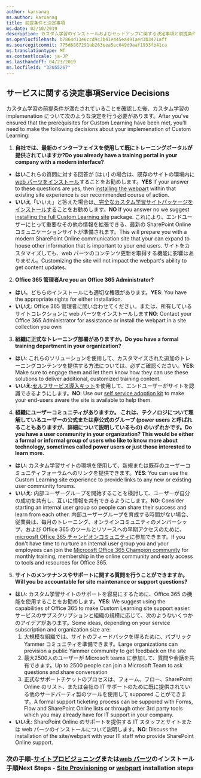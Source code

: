 ```yaml
---
author: karuanag
ms.author: karuanag
title: 前提条件と決定事項
ms.date: 02/10/2019
description: カスタム学習のインストールおよびセットアップに関する決定事項と前提条件に関する情報
ms.openlocfilehash: b7864d13e6ccd9c3b41e445ea491aed3b3471aff
ms.sourcegitcommit: 775d6807291ab263eea5ec649d9aaf1933fb41ca
ms.translationtype: MT
ms.contentlocale: ja-JP
ms.lasthandoff: 04/23/2019
ms.locfileid: "32055267"
---
```

## <a name="service-decisions"></a><span data-ttu-id="d2d65-103">サービスに関する決定事項</span><span class="sxs-lookup"><span data-stu-id="d2d65-103">Service Decisions</span></span>

<span data-ttu-id="d2d65-104">カスタム学習の前提条件が満たされていることを確認した後、カスタム学習の implemenation について次のような決定を行う必要があります。</span><span class="sxs-lookup"><span data-stu-id="d2d65-104">After you've ensured that the prerequisites for Custom Learning have been met, you'll need to make the following decisions about your implemenation of Custom Learning:</span></span>

1. <span data-ttu-id="d2d65-105">**自社では、最新のインターフェイスを使用して既にトレーニングポータルが提供されていますか?**</span><span class="sxs-lookup"><span data-stu-id="d2d65-105">**Do you already have a training portal in your company with a modern interface?**</span></span>

- <span data-ttu-id="d2d65-106">**はい**これらの質問に対する回答が [はい] の場合は、既存のサイトの環境内に[web パーツをインストール](installwebpart.md)することをお勧めします。</span><span class="sxs-lookup"><span data-stu-id="d2d65-106">**YES** If your answer to these questions are yes, then [installing the webpart](installwebpart.md) within that existing site experience is our recommended course of action.</span></span>
- <span data-ttu-id="d2d65-107">**いいえ**「いいえ」と答えた場合は[、完全なカスタム学習サイトパッケージをインストールする](installsitepackage.md)ことをお勧めします。</span><span class="sxs-lookup"><span data-stu-id="d2d65-107">**NO** If you answer no we suggest [installing the full Custom Learning site](installsitepackage.md) package.</span></span>  <span data-ttu-id="d2d65-108">これにより、エンドユーザーにとって重要なその他の情報を拡張できる、最新の SharePoint Online コミュニケーションサイトが準備されます。</span><span class="sxs-lookup"><span data-stu-id="d2d65-108">This will prepare you with a modern SharePoint Online communication site that your can expand to house other information that is important to your end users.</span></span>  <span data-ttu-id="d2d65-109">サイトをカスタマイズしても、web パーツのコンテンツ更新を取得する機能に影響はありません。</span><span class="sxs-lookup"><span data-stu-id="d2d65-109">Customizing the site will not impact the webpart's ability to get content updates.</span></span> 

2. <span data-ttu-id="d2d65-110">**Office 365 管理者**</span><span class="sxs-lookup"><span data-stu-id="d2d65-110">**Are you an Office 365 Administrator?**</span></span>

- <span data-ttu-id="d2d65-111">**はい**。どちらのインストールにも適切な権限があります。</span><span class="sxs-lookup"><span data-stu-id="d2d65-111">**YES**:  You have the appropriate rights for either installation.</span></span>
- <span data-ttu-id="d2d65-112">**いいえ**: Office 365 管理者に問い合わせてください。または、所有しているサイトコレクションに web パーツをインストールします</span><span class="sxs-lookup"><span data-stu-id="d2d65-112">**NO**: Contact your Office 365 Administrator for assistance or install the webpart in a site collection you own</span></span>

3. <span data-ttu-id="d2d65-113">**組織に正式なトレーニング部署がありますか。**</span><span class="sxs-lookup"><span data-stu-id="d2d65-113">**Do you have a formal training department in your organization?**</span></span>

- <span data-ttu-id="d2d65-114">**はい**: これらのソリューションを使用して、カスタマイズされた追加のトレーニングコンテンツを提供する方法については、必ずご確認ください。</span><span class="sxs-lookup"><span data-stu-id="d2d65-114">**YES**:  Make sure to engage them and let them know how they can use these solutions to deliver additional, customized training content.</span></span>
- <span data-ttu-id="d2d65-115">**いいえ**:[セルフサービス導入キット](driveadoption.md)を使用して、エンドユーザーがサイトを認識できるようにします。</span><span class="sxs-lookup"><span data-stu-id="d2d65-115">**NO**:  Use our [self service adoption kit](driveadoption.md) to make your end-users aware the site is available to help them.</span></span>

4. <span data-ttu-id="d2d65-116">**組織にユーザーコミュニティがありますか。 これは、テクノロジについて理解しているユーザーの公式または非公式のグループ (power users と呼ばれることもありますが、詳細について説明しているもの) のいずれかです。**</span><span class="sxs-lookup"><span data-stu-id="d2d65-116">**Do you have a user community in your organization?  This would be either a formal or informal group of users who like to know more about technology, sometimes called power users or just those interested to learn more.**</span></span>

- <span data-ttu-id="d2d65-117">**はい**: カスタム学習サイトの環境を使用して、新規または既存のユーザーコミュニティフォーラムへのリンクを提供できます。</span><span class="sxs-lookup"><span data-stu-id="d2d65-117">**YES**:  You can use the Custom Learning site experience to provide links to any new or existing user community forums.</span></span>
- <span data-ttu-id="d2d65-118">**いいえ**: 内部ユーザーグループを開始することを検討して、ユーザーが自分の成功を共有し、互いに情報を共有できるようにします。</span><span class="sxs-lookup"><span data-stu-id="d2d65-118">**NO**:  Consider starting an internal user group so people can share their success and learn from each other.</span></span>  <span data-ttu-id="d2d65-119">内部ユーザーグループを育成する時間がない場合、従業員は、毎月のトレーニング、オンラインコミュニティのメンバーシップ、および Office 365 のツールとリソースへの早期アクセスのために、 [microosft Office 365 チャンピオンコミュニティ](https://aka.ms/O365Champions)に参加できます。</span><span class="sxs-lookup"><span data-stu-id="d2d65-119">If you don't have time to nurture an internal user group you and your employees can join the [Microosft Office 365 Champion community](https://aka.ms/O365Champions) for monthly training, membership in the online community and early access to tools and resources for Office 365.</span></span>

5.  <span data-ttu-id="d2d65-120">**サイトのメンテナンスやサポートに関する質問を行うことができますか。**</span><span class="sxs-lookup"><span data-stu-id="d2d65-120">**Will you be accountable for site maintenance or support questions?**</span></span>

- <span data-ttu-id="d2d65-121">**はい**: カスタム学習サイトのサポートを容易にするために、Office 365 の機能を使用することをお勧めします。</span><span class="sxs-lookup"><span data-stu-id="d2d65-121">**YES**: We suggest using the capabilities of Office 365 to make Custom Learning site support easier.</span></span>  <span data-ttu-id="d2d65-122">サービスのサブスクリプションと組織の規模に応じて、次のようないくつかのアイデアがあります。</span><span class="sxs-lookup"><span data-stu-id="d2d65-122">Some ideas, depending on your service subscription and organization size are:</span></span>
    1. <span data-ttu-id="d2d65-123">大規模な組織では、サイトのフィードバックを得るために、パブリック Yammer コミュニティを準備できます。</span><span class="sxs-lookup"><span data-stu-id="d2d65-123">Large organizations can provision a public Yammer community to get feedback on the site</span></span>
    2. <span data-ttu-id="d2d65-124">最大2500人のユーザーが Microsoft teams に参加して、質問や会話を共有できます。</span><span class="sxs-lookup"><span data-stu-id="d2d65-124">Up to 2500 people can join a Microsoft Team to ask questions and share conversation</span></span>
    3. <span data-ttu-id="d2d65-125">正式なサポートチケットのプロセスは、フォーム、フロー、SharePoint Online のリスト、または会社の IT サポートのために既に提供されている他のサードパーティ製のツールを使用して suppored ことができます。</span><span class="sxs-lookup"><span data-stu-id="d2d65-125">A formal support ticketing process can be suppored with Forms, Flow and SharePoint Online lists or through other 3rd party tools which you may already have for IT support in your company.</span></span> 
- <span data-ttu-id="d2d65-126">**いいえ**: SharePoint Online のサポートを提供する IT スタッフとサイトまたは web パーツのインストールについて説明します。</span><span class="sxs-lookup"><span data-stu-id="d2d65-126">**NO**:  Discuss the installation of the site/webpart with your IT staff who provide SharePoint Online support.</span></span>  

### <a name="next-steps---site-provisioninginstallsitepackagemd-or-webpartinstallwebpartmd-installation-steps"></a><span data-ttu-id="d2d65-127">次の手順-[サイトプロビジョニング](installsitepackage.md)または[web パーツ](installwebpart.md)のインストール手順</span><span class="sxs-lookup"><span data-stu-id="d2d65-127">Next Steps - [Site Provisioning](installsitepackage.md) or [webpart](installwebpart.md) installation steps</span></span>